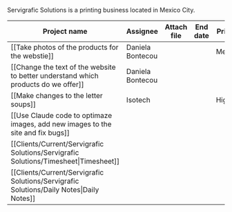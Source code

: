 Servigrafic Solutions is a printing business located in Mexico City. 

|Project name|Assignee|Attach file|End date|Priority|Start date|Status|Team|Text|
|---|---|---|---|---|---|---|---|---|
|[[Take photos of the products for the webstie]]|Daniela Bontecou|||Medium||In progress|||
|[[Change the text of the website to better understand which products do we offer]]|Daniela Bontecou|||||In progress|||
|[[Make changes to the letter soups]]|Isotech|||High||Done|||
|[[Use Claude code to optimaze images, add new images to the site and fix bugs]]||||||Not started|||
|[[Clients/Current/Servigrafic Solutions/Servigrafic Solutions/Timesheet\|Timesheet]]||||||Not started|||
|[[Clients/Current/Servigrafic Solutions/Servigrafic Solutions/Daily Notes\|Daily Notes]]||||||Not started|||